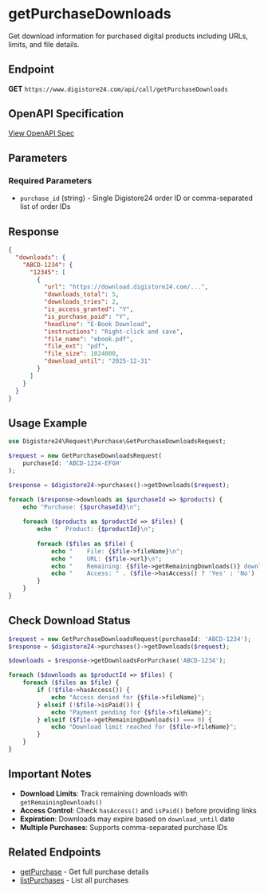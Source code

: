 # getPurchaseDownloads

Get download information for purchased digital products including URLs, limits, and file details.

## Endpoint

**GET** `https://www.digistore24.com/api/call/getPurchaseDownloads`

## OpenAPI Specification

[View OpenAPI Spec](https://digistore24.com/api/docs/paths/getPurchaseDownloads.yaml)

## Parameters

### Required Parameters

- `purchase_id` (string) - Single Digistore24 order ID or comma-separated list of order IDs

## Response

```json
{
  "downloads": {
    "ABCD-1234": {
      "12345": [
        {
          "url": "https://download.digistore24.com/...",
          "downloads_total": 5,
          "downloads_tries": 2,
          "is_access_granted": "Y",
          "is_purchase_paid": "Y",
          "headline": "E-Book Download",
          "instructions": "Right-click and save",
          "file_name": "ebook.pdf",
          "file_ext": "pdf",
          "file_size": 1024000,
          "download_until": "2025-12-31"
        }
      ]
    }
  }
}
```

## Usage Example

```php
use Digistore24\Request\Purchase\GetPurchaseDownloadsRequest;

$request = new GetPurchaseDownloadsRequest(
    purchaseId: 'ABCD-1234-EFGH'
);

$response = $digistore24->purchases()->getDownloads($request);

foreach ($response->downloads as $purchaseId => $products) {
    echo "Purchase: {$purchaseId}\n";
    
    foreach ($products as $productId => $files) {
        echo "  Product: {$productId}\n";
        
        foreach ($files as $file) {
            echo "    File: {$file->fileName}\n";
            echo "    URL: {$file->url}\n";
            echo "    Remaining: {$file->getRemainingDownloads()} downloads\n";
            echo "    Access: " . ($file->hasAccess() ? 'Yes' : 'No') . "\n";
        }
    }
}
```

## Check Download Status

```php
$request = new GetPurchaseDownloadsRequest(purchaseId: 'ABCD-1234');
$response = $digistore24->purchases()->getDownloads($request);

$downloads = $response->getDownloadsForPurchase('ABCD-1234');

foreach ($downloads as $productId => $files) {
    foreach ($files as $file) {
        if (!$file->hasAccess()) {
            echo "Access denied for {$file->fileName}";
        } elseif (!$file->isPaid()) {
            echo "Payment pending for {$file->fileName}";
        } elseif ($file->getRemainingDownloads() === 0) {
            echo "Download limit reached for {$file->fileName}";
        }
    }
}
```

## Important Notes

- **Download Limits**: Track remaining downloads with `getRemainingDownloads()`
- **Access Control**: Check `hasAccess()` and `isPaid()` before providing links
- **Expiration**: Downloads may expire based on `download_until` date
- **Multiple Purchases**: Supports comma-separated purchase IDs

## Related Endpoints

- [getPurchase](getPurchase.md) - Get full purchase details
- [listPurchases](listPurchases.md) - List all purchases
